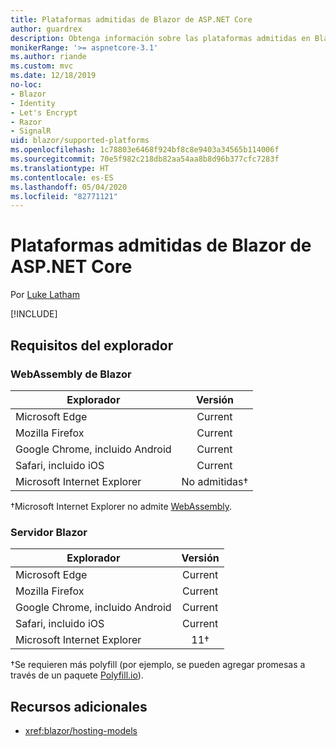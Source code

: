 ```yaml
---
title: Plataformas admitidas de Blazor de ASP.NET Core
author: guardrex
description: Obtenga información sobre las plataformas admitidas en Blazor de ASP.NET Core.
monikerRange: '>= aspnetcore-3.1'
ms.author: riande
ms.custom: mvc
ms.date: 12/18/2019
no-loc:
- Blazor
- Identity
- Let's Encrypt
- Razor
- SignalR
uid: blazor/supported-platforms
ms.openlocfilehash: 1c78803e6468f924bf8c8e9403a34565b114006f
ms.sourcegitcommit: 70e5f982c218db82aa54aa8b8d96b377cfc7283f
ms.translationtype: HT
ms.contentlocale: es-ES
ms.lasthandoff: 05/04/2020
ms.locfileid: "82771121"
---
```

# <a name="aspnet-core-blazor-supported-platforms"></a>Plataformas admitidas de Blazor de ASP.NET Core

Por [Luke Latham](https://github.com/guardrex)

[!INCLUDE[](~/includes/blazorwasm-preview-notice.md)]

## <a name="browser-requirements"></a>Requisitos del explorador

### <a name="blazor-webassembly"></a>WebAssembly de Blazor

| Explorador                          | Versión               |
| -------------------------------- | :-------------------: |
| Microsoft Edge                   | Current               |
| Mozilla Firefox                  | Current               |
| Google Chrome, incluido Android | Current               |
| Safari, incluido iOS            | Current               |
| Microsoft Internet Explorer      | No admitidas&dagger; |

&dagger;Microsoft Internet Explorer no admite [WebAssembly](https://webassembly.org).

### <a name="blazor-server"></a>Servidor Blazor

| Explorador                          | Versión    |
| -------------------------------- | :--------: |
| Microsoft Edge                   | Current    |
| Mozilla Firefox                  | Current    |
| Google Chrome, incluido Android | Current    |
| Safari, incluido iOS            | Current    |
| Microsoft Internet Explorer      | 11&dagger; |

&dagger;Se requieren más polyfill (por ejemplo, se pueden agregar promesas a través de un paquete [Polyfill.io](https://polyfill.io/v3/)).

## <a name="additional-resources"></a>Recursos adicionales

* <xref:blazor/hosting-models>
